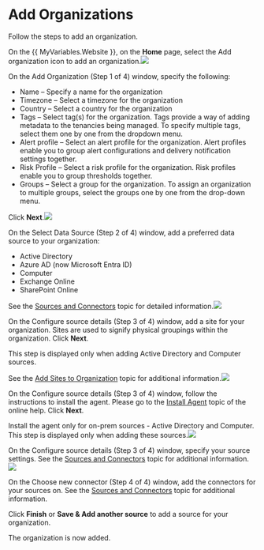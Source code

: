 # Add Organizations

Follow the steps to  add an organization.

On the {{ MyVariables.Website }}, on the **Home** page, select the Add organization icon to add an organization.![](../../../Resources/Images/1Secure/Organization_Adding.png)

On the Add Organization (Step 1 of 4) window, specify the following:

- Name – Specify a name for the organization
- Timezone – Select a timezone for the organization
- Country – Select a country for the organization
- Tags – Select tag(s) for the organization. Tags provide a way of adding metadata to the tenancies being managed. To specify multiple tags, select them one by one from the dropdown menu.
- Alert profile – Select an alert profile for the organization. Alert profiles enable you to group alert configurations and delivery notification settings together.
- Risk Profile – Select a risk profile for the organization. Risk profiles enable you to group thresholds together.
- Groups – Select a group for the organization. To assign an organization to multiple groups, select the groups one by one from the drop-down menu.

 Click **Next**.![](../../../Resources/Images/1Secure/AddOrganizationsSelectDataSource.png)

On the Select Data Source (Step 2 of 4) window, add a preferred data source to your organization:

- Active Directory
- Azure AD (now Microsoft Entra ID)
- Computer
- Exchange Online
- SharePoint Online

 See the [Sources and Connectors](SourcesAndConnectors/README.md)  topic for detailed information.![](../../../Resources/Images/1Secure/AddOrganizationsSites.png)

On the Configure source details (Step 3 of 4) window, add a site for your organization. Sites are used to signify physical groupings within the organization. Click **Next**. 

This step is displayed only when adding Active Directory and Computer sources. 

See the [Add Sites to Organization](/Admin/Organizations/AddSites.md)  topic for additional information.![](../../../Resources/Images/1Secure/AddOrganizationsAgent.png)

On the Configure source details (Step 3 of 4) window, follow the instructions to install  the agent. Please go to the [Install Agent](../../Install/InstallAgent.md) topic of the online help. Click **Next**.

Install the agent only for on-prem sources - Active Directory and Computer. This step is displayed only when adding these sources.![](../../../Resources/Images/1Secure/AddOrganizationsSourceDetails.png)

On the Configure source details (Step 3 of 4) window, specify your source settings. See the [Sources and Connectors](SourcesAndConnectors/README.md)  topic for additional information.![](../../../Resources/Images/1Secure/AddOrganizationsSourcesAndConnectors.png)

On the Choose new connector (Step 4 of 4) window, add the connectors for your sources on. See the [Sources and Connectors](SourcesAndConnectors/README.md)  topic for additional information. 

Click **Finish** or **Save & Add another source** to add a source for your organization. 

 The organization is now added.